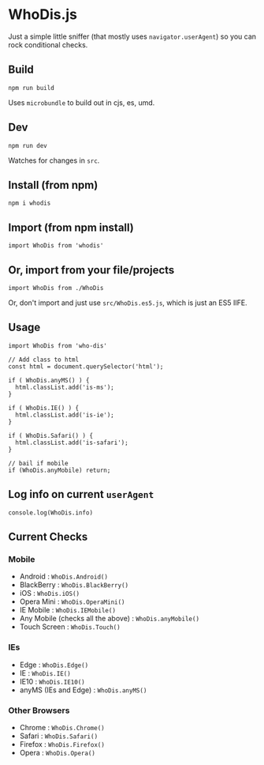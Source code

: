 # WhoDis.js

Just a simple little sniffer (that mostly uses `navigator.userAgent`) so you can rock conditional checks.

## Build
`npm run build`

Uses `microbundle` to build out in cjs, es, umd.

## Dev
`npm run dev`

Watches for changes in `src`.

## Install (from npm)
`npm i whodis`

## Import (from npm install)
`import WhoDis from 'whodis'`

## Or, import from your file/projects
`import WhoDis from ./WhoDis`

Or, don't import and just use `src/WhoDis.es5.js`, which is just an ES5 IIFE.


## Usage
```
import WhoDis from 'who-dis'

// Add class to html
const html = document.querySelector('html');

if ( WhoDis.anyMS() ) {
  html.classList.add('is-ms');
}

if ( WhoDis.IE() ) {
  html.classList.add('is-ie');
}

if ( WhoDis.Safari() ) {
  html.classList.add('is-safari');
}

// bail if mobile
if (WhoDis.anyMobile) return;
```

## Log info on current `userAgent`

```
console.log(WhoDis.info)
```

## Current Checks

### Mobile
- Android : `WhoDis.Android()`
- BlackBerry : `WhoDis.BlackBerry()`
- iOS : `WhoDis.iOS()`
- Opera Mini : `WhoDis.OperaMini()`
- IE Mobile : `WhoDis.IEMobile()`
- Any Mobile (checks all the above) : `WhoDis.anyMobile()`
- Touch Screen : `WhoDis.Touch()`

### IEs
- Edge : `WhoDis.Edge()`
- IE : `WhoDis.IE()`
- IE10 : `WhoDis.IE10()`
- anyMS (IEs and Edge) : `WhoDis.anyMS()`

### Other Browsers
- Chrome : `WhoDis.Chrome()`
- Safari : `WhoDis.Safari()`
- Firefox : `WhoDis.Firefox()`
- Opera : `WhoDis.Opera()`
